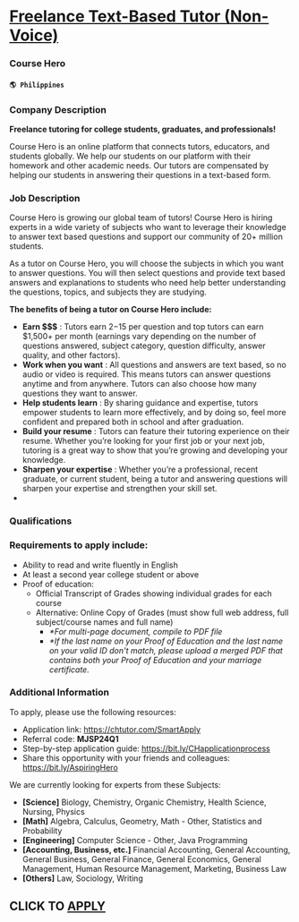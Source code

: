 # [Freelance Text-Based Tutor (Non-Voice)](https://www.remotewlb.com/apply/freelance-text-based-tutor-non-voice)  
### Course Hero  
#### `🌎 Philippines`  

### Company Description

 **Freelance tutoring for college students, graduates, and professionals!**

Course Hero is an online platform that connects tutors, educators, and students globally. We help our students on our platform with their homework and other academic needs. Our tutors are compensated by helping our students in answering their questions in a text-based form.

### Job Description

Course Hero is growing our global team of tutors! Course Hero is hiring experts in a wide variety of subjects who want to leverage their knowledge to answer text based questions and support our community of 20+ million students.

As a tutor on Course Hero, you will choose the subjects in which you want to answer questions. You will then select questions and provide text based answers and explanations to students who need help better understanding the questions, topics, and subjects they are studying.

 **The benefits of being a tutor on Course Hero include:**

  * **Earn $$$** : Tutors earn $2-$15 per question and top tutors can earn $1,500+ per month (earnings vary depending on the number of questions answered, subject category, question difficulty, answer quality, and other factors).
  * **Work when you want** : All questions and answers are text based, so no audio or video is required. This means tutors can answer questions anytime and from anywhere. Tutors can also choose how many questions they want to answer.
  * **Help students learn** : By sharing guidance and expertise, tutors empower students to learn more effectively, and by doing so, feel more confident and prepared both in school and after graduation.
  * **Build your resume** : Tutors can feature their tutoring experience on their resume. Whether you’re looking for your first job or your next job, tutoring is a great way to show that you’re growing and developing your knowledge.
  * **Sharpen your expertise** : Whether you’re a professional, recent graduate, or current student, being a tutor and answering questions will sharpen your expertise and strengthen your skill set.
  * 

### Qualifications

### Requirements to apply include:

  * Ability to read and write fluently in English
  * At least a second year college student or above
  * Proof of education:
    * Official Transcript of Grades showing individual grades for each course 
    * Alternative: Online Copy of Grades (must show full web address, full subject/course names and full name) 
      * _*For multi-page document, compile to PDF file_
      * _*If the last name on your Proof of Education and the last name on your valid ID don't match, please upload a merged PDF that contains both your Proof of Education and your marriage certificate._

### Additional Information

To apply, please use the following resources:

  * Application link: https://chtutor.com/SmartApply
  * Referral code: **MJSP24Q1**
  * Step-by-step application guide: https://bit.ly/CHapplicationprocess
  * Share this opportunity with your friends and colleagues: https://bit.ly/AspiringHero

We are currently looking for experts from these Subjects:

  * **[Science]** Biology, Chemistry, Organic Chemistry, Health Science, Nursing, Physics
  * **[Math]** Algebra, Calculus, Geometry, Math - Other, Statistics and Probability
  * **[Engineering]** Computer Science - Other, Java Programming
  * **[Accounting, Business, etc.]** Financial Accounting, General Accounting, General Business, General Finance, General Economics, General Management, Human Resource Management, Marketing, Business Law
  * **[Others]** Law, Sociology, Writing

  
## CLICK TO [APPLY](https://www.remotewlb.com/apply/freelance-text-based-tutor-non-voice)

